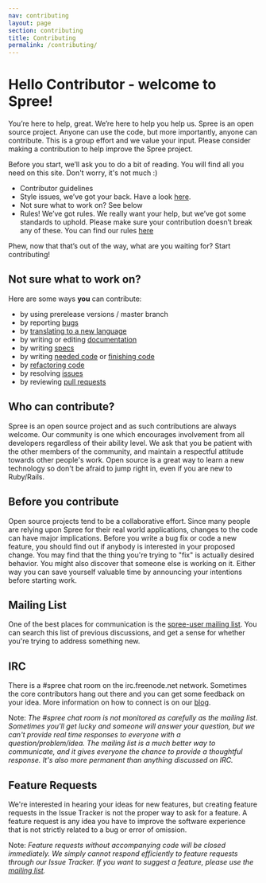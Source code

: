 ```yaml
---
nav: contributing
layout: page
section: contributing
title: Contributing
permalink: /contributing/
---
```


# Hello Contributor - welcome to Spree!

You’re here to help, great. We’re here to help you help us. Spree is an open source project. Anyone can use the code, but more importantly, anyone can contribute. This is a group effort and we value your input. Please consider making a contribution to help improve the Spree project.

Before you start, we’ll ask you to do a bit of reading.
You will find all you need on this site. Don't worry, it's not much :)

* Contributor guidelines
* Style issues, we’ve got your back. Have a look [here](/code_style).
* Not sure what to work on? See below
* Rules! We’ve got rules. We really want your help, but we’ve got some standards to uphold. Please make sure your contribution doesn’t break any of these. You can find our rules [here](/rules)

Phew, now that that’s out of the way, what are you waiting for? Start contributing!

## Not sure what to work on?

Here are some ways **you** can contribute:

* by using prerelease versions / master branch
* by reporting [bugs](https://github.com/spree/spree/issues/new)
* by [translating to a new language](https://github.com/spree/spree_i18n/tree/master/config/locales)
* by writing or editing [documentation](http://guides.spreecommerce.com/developer/contributing.html#contributing-to-the-documentation)
* by writing [specs](https://github.com/spree/spree/labels/NeedSpecs)
* by writing [needed code](https://github.com/spree/spree/labels/NeedCode) or [finishing code](https://github.com/spree/spree/labels/stalled)
* by [refactoring code](https://github.com/spree/spree/labels/performance)
* by resolving [issues](https://github.com/spree/spree/issues)
* by reviewing [pull requests](https://github.com/spree/spree/pulls)

## Who can contribute?

Spree is an open source project and as such contributions are always welcome. Our community is one which encourages involvement from all developers regardless of their ability level. We ask that you be patient with the other members of the community, and maintain a respectful attitude towards other people's work. Open source is a great way to learn a new technology so don't be afraid to jump right in, even if you are new to Ruby/Rails.

## Before you contribute

Open source projects tend to be a collaborative effort. Since many people are relying upon Spree for their real world applications, changes to the code can have major implications. Before you write a bug fix or code a new feature, you should find out if anybody is interested in your proposed change. You may find that the thing you're trying to "fix" is actually desired behavior. You might also discover that someone else is working on it. Either way you can save yourself valuable time by announcing your intentions before starting work.

## Mailing List

One of the best places for communication is the [spree-user mailing list](http://groups.google.com/group/spree-user). You can search this list of previous discussions, and get a sense for whether you're trying to address something new.

## IRC

There is a #spree chat room on the irc.freenode.net network. Sometimes the core contributors hang out there and you can get some feedback on your idea. More information on how to connect is on our [blog](http://spreecommerce.com/blog/irc-101).

Note: _The #spree chat room is not monitored as carefully as the mailing list. Sometimes you'll get lucky and someone will answer your question, but we can't provide real time responses to everyone with a question/problem/idea. The mailing list is a much better way to communicate, and it gives everyone the chance to provide a thoughtful response. It's also more permanent than anything discussed on IRC._

## Feature Requests

We're interested in hearing your ideas for new features, but creating feature requests in the Issue Tracker is not the proper way to ask for a feature. A feature request is any idea you have to improve the software experience that is not strictly related to a bug or error of omission.

Note: _Feature requests without accompanying code will be closed immediately. We simply cannot respond efficiently to feature requests through our Issue Tracker. If you want to suggest a feature, please use the [mailing list](http://groups.google.com/group/spree-user)._
